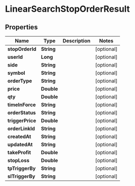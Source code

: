 
# LinearSearchStopOrderResult

## Properties
Name | Type | Description | Notes
------------ | ------------- | ------------- | -------------
**stopOrderId** | **String** |  |  [optional]
**userId** | **Long** |  |  [optional]
**side** | **String** |  |  [optional]
**symbol** | **String** |  |  [optional]
**orderType** | **String** |  |  [optional]
**price** | **Double** |  |  [optional]
**qty** | **Double** |  |  [optional]
**timeInForce** | **String** |  |  [optional]
**orderStatus** | **String** |  |  [optional]
**triggerPrice** | **Double** |  |  [optional]
**orderLinkId** | **String** |  |  [optional]
**createdAt** | **String** |  |  [optional]
**updatedAt** | **String** |  |  [optional]
**takeProfit** | **Double** |  |  [optional]
**stopLoss** | **Double** |  |  [optional]
**tpTriggerBy** | **String** |  |  [optional]
**slTriggerBy** | **String** |  |  [optional]



